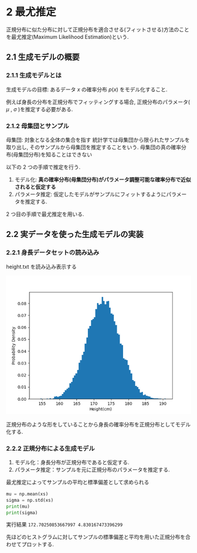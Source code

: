 # 2 最尤推定

正規分布に似た分布に対して正規分布を適合させる(フィットさせる)方法のことを最尤推定(Maximum Likelihood Estimation)という.

## 2.1 生成モデルの概要

### 2.1.1 生成モデルとは

生成モデルの目標: あるデータ $x$ の確率分布 $p(x)$ をモデル化すること.

例えば身長の分布を正規分布でフィッティングする場合, 正規分布のパラメータ( $\mu$ , $\sigma$ )を推定する必要がある.

### 2.1.2 母集団とサンプル

母集団: 対象となる全体の集合を指す
統計学では母集団から限られたサンプルを取り出し, そのサンプルから母集団を推定することをいう.
母集団の真の確率分布(母集団分布)を知ることはできない

以下の 2 つの手順で推定を行う.

1. モデル化: **真の確率分布(母集団分布)がパラメータ調整可能な確率分布で近似されると仮定する**
2. パラメータ推定: 仮定したモデルがサンプルにフィットするようにパラメータを推定する.

2 つ目の手順で最尤推定を用いる.

## 2.2 実データを使った生成モデルの実装

### 2.2.1 身長データセットの読み込み

height.txt を読み込み表示する

![alt text](img/2_4.png)

正規分布のような形をしていることから身長の確率分布を正規分布としてモデル化する.

### 2.2.2 正規分布による生成モデル

1. モデル化：身長分布が正規分布であると仮定する.
2. パラメータ推定：サンプルを元に正規分布のパラメータを推定する.

最尤推定によってサンプルの平均と標準偏差として求められる

```Python
mu = np.mean(xs)
sigma = np.std(xs)
print(mu)
print(sigma)
```

実行結果
`172.70250853667997
4.830167473396299`

先ほどのヒストグラムに対してサンプルの標準偏差と平均を用いた正規分布を合わせてプロットする.
